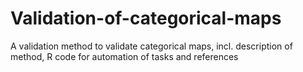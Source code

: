 # Validation-of-categorical-maps
A validation method to validate categorical maps, incl. description of method, R code for automation of tasks and references
